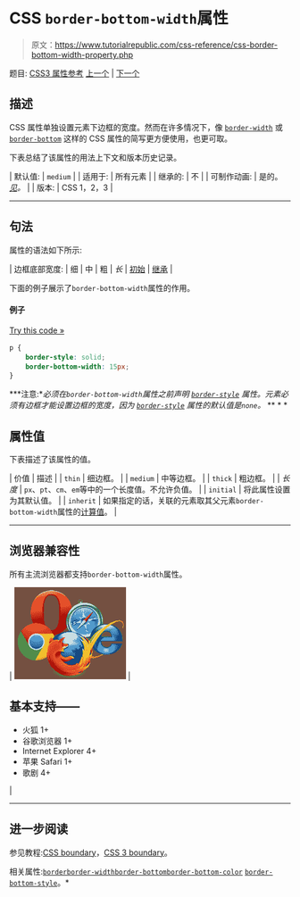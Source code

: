# CSS `border-bottom-width`属性

> 原文：<https://www.tutorialrepublic.com/css-reference/css-border-bottom-width-property.php>

题目: [CSS3 属性参考](css3-properties.php) [上一个](css-border-bottom-style-property.php) | [下一个](css-border-collapse-property.php)

## 描述

CSS 属性单独设置元素下边框的宽度。然而在许多情况下，像 [`border-width`](css-border-width-property.php) 或 [`border-bottom`](css-border-bottom-property.php) 这样的 CSS 属性的简写更方便使用，也更可取。

下表总结了该属性的用法上下文和版本历史记录。

| 默认值: | `medium` |
| 适用于: | 所有元素 |
| 继承的: | 不 |
| 可制作动画: | 是的。 [*见*](css-animatable-properties.php)*。* |
| 版本: | CSS 1，2，3 |

* * *

## 句法

属性的语法如下所示:

| 边框底部宽度: | 细 &#124; 中 &#124; 粗 &#124; *长* &#124; [初始](../definitions.php#initial) &#124; [继承](../definitions.php#inherit) |

下面的例子展示了`border-bottom-width`属性的作用。

#### 例子

[Try this code »](../codelab.php?topic=css&file=border-bottom-width-property "Try this code using online Editor")

```css
p {
    border-style: solid;
    border-bottom-width: 15px;
}
```

 ***注意:**必须在`border-bottom-width`属性之前声明 [`border-style`](css-border-style-property.php) 属性。元素必须有边框才能设置边框的宽度，因为 [`border-style`](css-border-style-property.php) 属性的默认值是`none`。*  ** * *

## 属性值

下表描述了该属性的值。

| 价值 | 描述 |
| `thin` | 细边框。 |
| `medium` | 中等边框。 |
| `thick` | 粗边框。 |
| *长度* | `px`、`pt`、`cm`、`em`等中的一个长度值。不允许负值。 |
| `initial` | 将此属性设置为其默认值。 |
| `inherit` | 如果指定的话，关联的元素取其父元素`border-bottom-width`属性的[计算值](../definitions.php#computed-value)。 |

* * *

## 浏览器兼容性

所有主流浏览器都支持`border-bottom-width`属性。

| ![Browsers Icon](img/e9331123c77668c1832e541c2fca1002.png) | 

## 基本支持——

*   火狐 1+
*   谷歌浏览器 1+
*   Internet Explorer 4+
*   苹果 Safari 1+
*   歌剧 4+

 |

* * *

## 进一步阅读

参见教程:[CSS boundary](../css-tutorial/css-border.php)，[CSS 3 boundary](../css-tutorial/css3-border.php)。

相关属性:[`border`](css-border-property.php)[`border-width`](css-border-width-property.php)[`border-bottom`](css-border-bottom-property.php)[`border-bottom-color`](css-border-bottom-color-property.php)
[`border-bottom-style`](css-border-bottom-style-property.php)。*